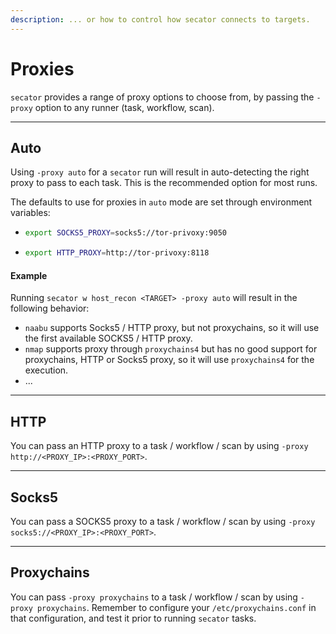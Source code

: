 ```yaml
---
description: ... or how to control how secator connects to targets.
---
```


# Proxies

`secator` provides a range of proxy options to choose from, by passing the `-proxy` option to any runner (task, workflow, scan).

***

## Auto

Using `-proxy auto` for a `secator` run will result in auto-detecting the right proxy to pass to each task. This is the recommended option for most runs.

The defaults to use for proxies in `auto` mode are set through environment variables:

* ```bash
  export SOCKS5_PROXY=socks5://tor-privoxy:9050
  ```
* ```bash
  export HTTP_PROXY=http://tor-privoxy:8118
  ```

#### **Example**

Running `secator w host_recon <TARGET> -proxy auto` will result in the following behavior:

* `naabu` supports Socks5 / HTTP proxy, but not proxychains, so it will use the first available SOCKS5 / HTTP proxy.
* `nmap` supports proxy through `proxychains4` but has no good support for proxychains, HTTP or Socks5 proxy, so it will use `proxychains4` for the execution.
* ...

***

## HTTP

You can pass an HTTP proxy to a task / workflow / scan by using `-proxy http://<PROXY_IP>:<PROXY_PORT>`.

***

## Socks5

You can pass a SOCKS5 proxy to a task / workflow / scan by using `-proxy socks5://<PROXY_IP>:<PROXY_PORT>`.

***

## Proxychains

You can pass `-proxy proxychains` to a task / workflow / scan by using `-proxy proxychains`. Remember to configure your `/etc/proxychains.conf` in that configuration, and test it prior to running `secator` tasks.



